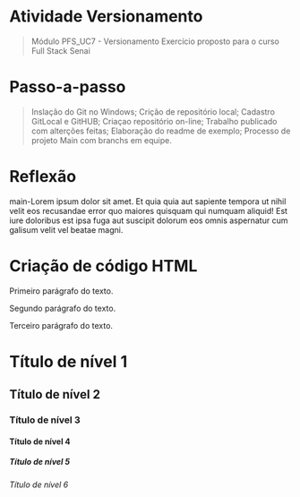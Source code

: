 # Atividade Versionamento
>Módulo PFS_UC7 - Versionamento
>Exercício proposto para o curso Full Stack Senai

# Passo-a-passo
>Inslação do Git no Windows;
>Crição de repositório local;
>Cadastro GitLocal e GitHUB;
>Criaçao repositório on-line;
>Trabalho publicado com alterções feitas;
>Elaboração do readme de exemplo;
>Processo de projeto Main com branchs em equipe.

# Reflexão
main-Lorem ipsum dolor sit amet. Et quia quia aut sapiente tempora ut nihil velit eos recusandae error quo maiores quisquam qui numquam aliquid! Est iure doloribus est ipsa fuga aut suscipit dolorum eos omnis aspernatur cum galisum velit vel beatae magni.

# Criação de código HTML
<!DOCTYPE html>
<html>
<head>
<meta charset="UTF-8"/>
<title>Document</title>
</head>
<body>
  <p>
    <p1>Primeiro parágrafo do texto.</p>
    <p2>Segundo parágrafo do texto.</p>
    <p3>Terceiro parágrafo do texto.</p>
  </p>  
  <h>
    <h1>Título de nível 1</h1>
    <h2>Título de nível 2</h2>
    <h3>Título de nível 3</h3>
    <h4>Título de nível 4</h4>
    <h5>Título de nível 5</h5>
    <h6>Título de nível 6</h6>
  </h>  
<!-- Conteúdo -->
</body>
</html>
